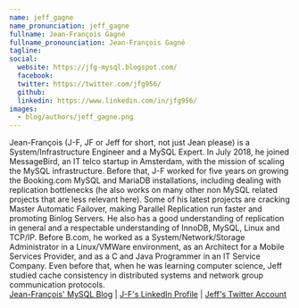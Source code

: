 ```yaml
---
name: jeff_gagne
name_pronunciation: jeff_gagne
fullname: Jean-François Gagné
fullname_pronounciation: Jean-François Gagné
tagline: 
social:
  website: https://jfg-mysql.blogspot.com/
  facebook:
  twitter: https://twitter.com/jfg956/
  github: 
  linkedin: https://www.linkedin.com/in/jfg956/
images:
  - blog/authors/jeff_gagne.png
---
```


Jean-François (J-F, JF or Jeff for short, not just Jean please) is a System/Infrastructure Engineer and a MySQL Expert. In July 2018, he joined MessageBird, an IT telco startup in Amsterdam, with the mission of scaling the MySQL infrastructure. Before that, J-F worked for five years on growing the Booking.com MySQL and MariaDB installations, including dealing with replication bottlenecks (he also works on many other non MySQL related projects that are less relevant here). Some of his latest projects are cracking Master Automatic Failover, making Parallel Replication run faster and promoting Binlog Servers. He also has a good understanding of replication in general and a respectable understanding of InnoDB, MySQL, Linux and TCP/IP. Before B.com, he worked as a System/Network/Storage Administrator in a Linux/VMWare environment, as an Architect for a Mobile Services Provider, and as a C and Java Programmer in an IT Service Company. Even before that, when he was learning computer science, Jeff studied cache consistency in distributed systems and network group communication protocols. </br>[Jean-François' MySQL Blog](https://jfg-mysql.blogspot.com/) | [J-F's LinkedIn Profile](https://www.linkedin.com/in/jfg956/) | [Jeff's Twitter Account](https://twitter.com/jfg956/)